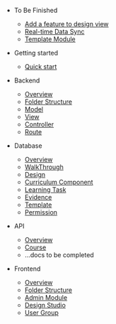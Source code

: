 - To Be Finished
    - [Add a feature to design view](tbf/addfeature.md)
    - [Real-time Data Sync](tbf/realtime.md)
    - [Template Module](tbf/template.md)

- Getting started
    - [Quick start](quickstart.md)

- Backend
    - [Overview](backend/overview.md)
    - [Folder Structure](backend/folderstructure.md)
    - [Model](backend/model.md)
    - [View](backend/view.md)
    - [Controller](backend/controller.md)
    - [Route](backend/route.md)

- Database
    - [Overview](database/overview.md)
    - [WalkThrough](database/walkthrough.md)
    - [Design](database/design.md)
    - [Curriculum Component](database/component.md)
    - [Learning Task](database/task.md)
    - [Evidence](database/evidence.md)
    - [Template](database/template.md)
    - [Permission](database/permission.md)

- API
    - [Overview](api/overview.md)
    - [Course](api/course.md)
    - ...docs to be completed

- Frontend
    - [Overview](frontend/overview.md)
    - [Folder Structure](frontend/folderstructure.md)
    - [Admin Module](frontend/admin.md)
    - [Design Studio](frontend/designstudio.md)
    - [User Group](frontend/usergroup.md)
